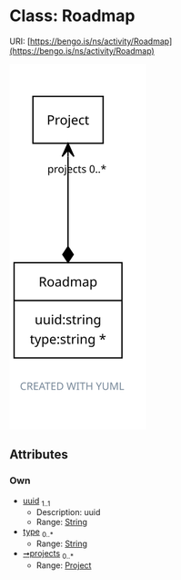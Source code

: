 
# Class: Roadmap




URI: [https://bengo.is/ns/activity/Roadmap](https://bengo.is/ns/activity/Roadmap)


[![img](images/Roadmap.svg)](images/Roadmap.svg)

## Attributes


### Own

 * [uuid](uuid.md)  <sub>1..1</sub>
     * Description: uuid
     * Range: [String](types/String.md)
 * [type](type.md)  <sub>0..\*</sub>
     * Range: [String](types/String.md)
 * [➞projects](roadmap__projects.md)  <sub>0..\*</sub>
     * Range: [Project](Project.md)
